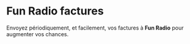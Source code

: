 # Fun Radio factures

Envoyez périodiquement, et facilement, vos factures à **Fun Radio** pour augmenter vos chances.
